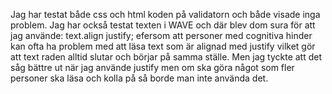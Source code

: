 Jag har testat både css och html koden på validatorn och både visade inga problem.
Jag har också testat texten i WAVE och där blev dom sura för att jag använde: text.align justify;
efersom att personer med cognitiva hinder kan ofta ha problem med att läsa text som är alignad med justify vilket gör
att text raden alltid slutar och börjar på samma ställe. Men jag tyckte att det såg bättre ut när jag använde justify
men om ska göra något som fler personer ska läsa och kolla på så borde man inte använda det.